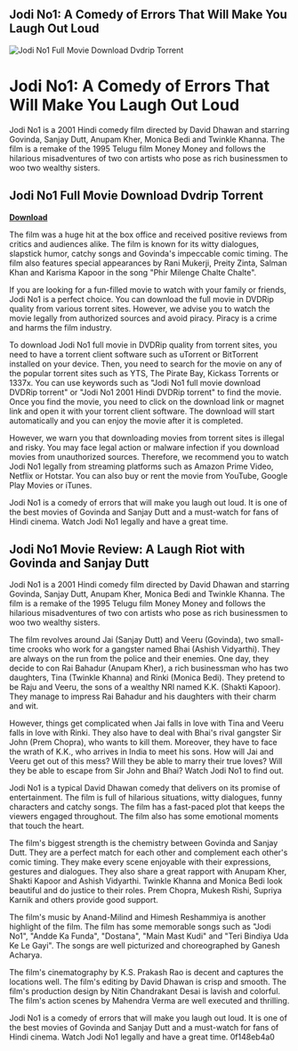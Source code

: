 ## Jodi No1: A Comedy of Errors That Will Make You Laugh Out Loud

 
![Jodi No1 Full Movie Download Dvdrip Torrent](https://i.ytimg.com/vi/h-BcTt_yu8Y/maxresdefault.jpg)

 
# Jodi No1: A Comedy of Errors That Will Make You Laugh Out Loud
 
Jodi No1 is a 2001 Hindi comedy film directed by David Dhawan and starring Govinda, Sanjay Dutt, Anupam Kher, Monica Bedi and Twinkle Khanna. The film is a remake of the 1995 Telugu film Money Money and follows the hilarious misadventures of two con artists who pose as rich businessmen to woo two wealthy sisters.
 
## Jodi No1 Full Movie Download Dvdrip Torrent


[**Download**](https://www.google.com/url?q=https%3A%2F%2Fcinurl.com%2F2tKGF3&sa=D&sntz=1&usg=AOvVaw0kDzKB5_y_6gPi9TMVd2DK)

 
The film was a huge hit at the box office and received positive reviews from critics and audiences alike. The film is known for its witty dialogues, slapstick humor, catchy songs and Govinda's impeccable comic timing. The film also features special appearances by Rani Mukerji, Preity Zinta, Salman Khan and Karisma Kapoor in the song "Phir Milenge Chalte Chalte".
 
If you are looking for a fun-filled movie to watch with your family or friends, Jodi No1 is a perfect choice. You can download the full movie in DVDRip quality from various torrent sites. However, we advise you to watch the movie legally from authorized sources and avoid piracy. Piracy is a crime and harms the film industry.
 
To download Jodi No1 full movie in DVDRip quality from torrent sites, you need to have a torrent client software such as uTorrent or BitTorrent installed on your device. Then, you need to search for the movie on any of the popular torrent sites such as YTS, The Pirate Bay, Kickass Torrents or 1337x. You can use keywords such as "Jodi No1 full movie download DVDRip torrent" or "Jodi No1 2001 Hindi DVDRip torrent" to find the movie. Once you find the movie, you need to click on the download link or magnet link and open it with your torrent client software. The download will start automatically and you can enjoy the movie after it is completed.
 
However, we warn you that downloading movies from torrent sites is illegal and risky. You may face legal action or malware infection if you download movies from unauthorized sources. Therefore, we recommend you to watch Jodi No1 legally from streaming platforms such as Amazon Prime Video, Netflix or Hotstar. You can also buy or rent the movie from YouTube, Google Play Movies or iTunes.
 
Jodi No1 is a comedy of errors that will make you laugh out loud. It is one of the best movies of Govinda and Sanjay Dutt and a must-watch for fans of Hindi cinema. Watch Jodi No1 legally and have a great time.
  
## Jodi No1 Movie Review: A Laugh Riot with Govinda and Sanjay Dutt
 
Jodi No1 is a 2001 Hindi comedy film directed by David Dhawan and starring Govinda, Sanjay Dutt, Anupam Kher, Monica Bedi and Twinkle Khanna. The film is a remake of the 1995 Telugu film Money Money and follows the hilarious misadventures of two con artists who pose as rich businessmen to woo two wealthy sisters.
 
The film revolves around Jai (Sanjay Dutt) and Veeru (Govinda), two small-time crooks who work for a gangster named Bhai (Ashish Vidyarthi). They are always on the run from the police and their enemies. One day, they decide to con Rai Bahadur (Anupam Kher), a rich businessman who has two daughters, Tina (Twinkle Khanna) and Rinki (Monica Bedi). They pretend to be Raju and Veeru, the sons of a wealthy NRI named K.K. (Shakti Kapoor). They manage to impress Rai Bahadur and his daughters with their charm and wit.
 
However, things get complicated when Jai falls in love with Tina and Veeru falls in love with Rinki. They also have to deal with Bhai's rival gangster Sir John (Prem Chopra), who wants to kill them. Moreover, they have to face the wrath of K.K., who arrives in India to meet his sons. How will Jai and Veeru get out of this mess? Will they be able to marry their true loves? Will they be able to escape from Sir John and Bhai? Watch Jodi No1 to find out.
 
Jodi No1 is a typical David Dhawan comedy that delivers on its promise of entertainment. The film is full of hilarious situations, witty dialogues, funny characters and catchy songs. The film has a fast-paced plot that keeps the viewers engaged throughout. The film also has some emotional moments that touch the heart.
 
The film's biggest strength is the chemistry between Govinda and Sanjay Dutt. They are a perfect match for each other and complement each other's comic timing. They make every scene enjoyable with their expressions, gestures and dialogues. They also share a great rapport with Anupam Kher, Shakti Kapoor and Ashish Vidyarthi. Twinkle Khanna and Monica Bedi look beautiful and do justice to their roles. Prem Chopra, Mukesh Rishi, Supriya Karnik and others provide good support.
 
The film's music by Anand-Milind and Himesh Reshammiya is another highlight of the film. The film has some memorable songs such as "Jodi No1", "Andde Ka Funda", "Dostana", "Main Mast Kudi" and "Teri Bindiya Uda Ke Le Gayi". The songs are well picturized and choreographed by Ganesh Acharya.
 
The film's cinematography by K.S. Prakash Rao is decent and captures the locations well. The film's editing by David Dhawan is crisp and smooth. The film's production design by Nitin Chandrakant Desai is lavish and colorful. The film's action scenes by Mahendra Verma are well executed and thrilling.
 
Jodi No1 is a comedy of errors that will make you laugh out loud. It is one of the best movies of Govinda and Sanjay Dutt and a must-watch for fans of Hindi cinema. Watch Jodi No1 legally and have a great time.
 0f148eb4a0
